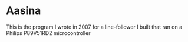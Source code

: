 # Aasina
This is the program I wrote in 2007 for a line-follower I built that ran on a Philips P89V51RD2 microcontroller
